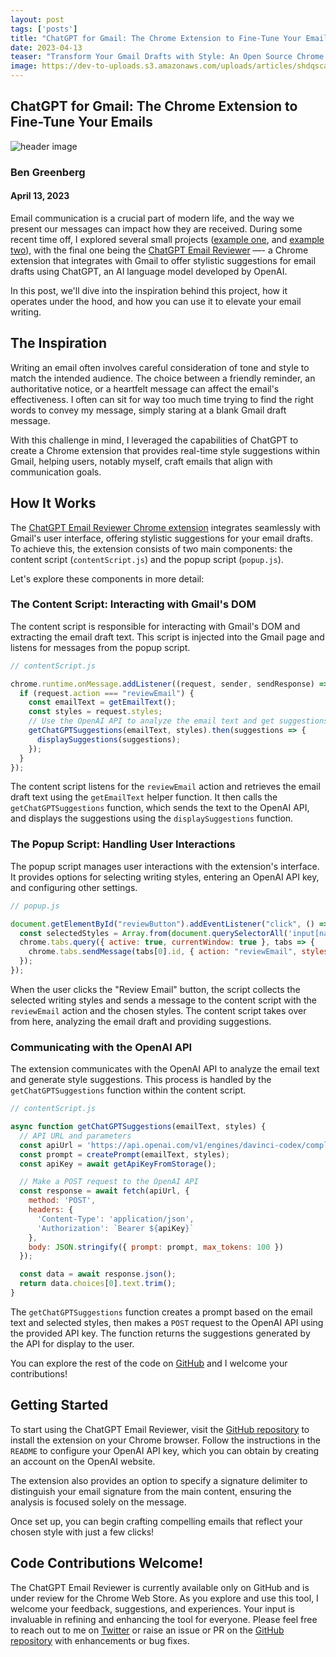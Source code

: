 ```yaml
---
layout: post 
tags: ['posts']
title: "ChatGPT for Gmail: The Chrome Extension to Fine-Tune Your Emails"
date: 2023-04-13
teaser: "Transform Your Gmail Drafts with Style: An Open Source Chrome Extension Powered by ChatGPT"
image: https://dev-to-uploads.s3.amazonaws.com/uploads/articles/shdqscanh9wyou3mfy0h.png
---
```


## ChatGPT for Gmail: The Chrome Extension to Fine-Tune Your Emails

![header image](https://dev-to-uploads.s3.amazonaws.com/uploads/articles/shdqscanh9wyou3mfy0h.png)

### Ben Greenberg
#### April 13, 2023

Email communication is a crucial part of modern life, and the way we present our messages can impact how they are received. During some recent time off, I explored several small projects ([example one](https://www.bengreenberg.dev/posts/2023-04-04-github-action-gpt-language-check/), and [example two](https://www.bengreenberg.dev/posts/2023-04-09-github-profile-dynamic-content/)), with the final one being the [ChatGPT Email Reviewer](https://github.com/hummusonrails/chatgpt-gmail-suggestions-chrome-extension) —- a Chrome extension that integrates with Gmail to offer stylistic suggestions for email drafts using ChatGPT, an AI language model developed by OpenAI.

In this post, we'll dive into the inspiration behind this project, how it operates under the hood, and how you can use it to elevate your email writing.

## The Inspiration

Writing an email often involves careful consideration of tone and style to match the intended audience. The choice between a friendly reminder, an authoritative notice, or a heartfelt message can affect the email's effectiveness. I often can sit for way too much time trying to find the right words to convey my message, simply staring at a blank Gmail draft message.

With this challenge in mind, I leveraged the capabilities of ChatGPT to create a Chrome extension that provides real-time style suggestions within Gmail, helping users, notably myself, craft emails that align with communication goals.

## How It Works

The [ChatGPT Email Reviewer Chrome extension](https://github.com/hummusonrails/chatgpt-gmail-suggestions-chrome-extension) integrates seamlessly with Gmail's user interface, offering stylistic suggestions for your email drafts. To achieve this, the extension consists of two main components: the content script (`contentScript.js`) and the popup script (`popup.js`).

Let's explore these components in more detail:

### The Content Script: Interacting with Gmail's DOM

The content script is responsible for interacting with Gmail's DOM and extracting the email draft text. This script is injected into the Gmail page and listens for messages from the popup script.

```javascript
// contentScript.js

chrome.runtime.onMessage.addListener((request, sender, sendResponse) => {
  if (request.action === "reviewEmail") {
    const emailText = getEmailText();
    const styles = request.styles;
    // Use the OpenAI API to analyze the email text and get suggestions
    getChatGPTSuggestions(emailText, styles).then(suggestions => {
      displaySuggestions(suggestions);
    });
  }
});
```

The content script listens for the `reviewEmail` action and retrieves the email draft text using the `getEmailText` helper function. It then calls the `getChatGPTSuggestions` function, which sends the text to the OpenAI API, and displays the suggestions using the `displaySuggestions` function.

### The Popup Script: Handling User Interactions

The popup script manages user interactions with the extension's interface. It provides options for selecting writing styles, entering an OpenAI API key, and configuring other settings.

```javascript
// popup.js

document.getElementById("reviewButton").addEventListener("click", () => {
  const selectedStyles = Array.from(document.querySelectorAll('input[name="style"]:checked')).map(input => input.value);
  chrome.tabs.query({ active: true, currentWindow: true }, tabs => {
    chrome.tabs.sendMessage(tabs[0].id, { action: "reviewEmail", styles: selectedStyles });
  });
});
```

When the user clicks the "Review Email" button, the script collects the selected writing styles and sends a message to the content script with the `reviewEmail` action and the chosen styles. The content script takes over from here, analyzing the email draft and providing suggestions.

### Communicating with the OpenAI API

The extension communicates with the OpenAI API to analyze the email text and generate style suggestions. This process is handled by the `getChatGPTSuggestions` function within the content script.

```javascript
// contentScript.js

async function getChatGPTSuggestions(emailText, styles) {
  // API URL and parameters
  const apiUrl = 'https://api.openai.com/v1/engines/davinci-codex/completions';
  const prompt = createPrompt(emailText, styles);
  const apiKey = await getApiKeyFromStorage();

  // Make a POST request to the OpenAI API
  const response = await fetch(apiUrl, {
    method: 'POST',
    headers: {
      'Content-Type': 'application/json',
      'Authorization': `Bearer ${apiKey}`
    },
    body: JSON.stringify({ prompt: prompt, max_tokens: 100 })
  });

  const data = await response.json();
  return data.choices[0].text.trim();
}
```

The `getChatGPTSuggestions` function creates a prompt based on the email text and selected styles, then makes a `POST` request to the OpenAI API using the provided API key. The function returns the suggestions generated by the API for display to the user.

You can explore the rest of the code on [GitHub](https://github.com/hummusonrails/chatgpt-gmail-suggestions-chrome-extension) and I welcome your contributions!

## Getting Started

To start using the ChatGPT Email Reviewer, visit the [GitHub repository](https://github.com/hummusonrails/chatgpt-gmail-suggestions-chrome-extension) to install the extension on your Chrome browser. Follow the instructions in the `README` to configure your OpenAI API key, which you can obtain by creating an account on the OpenAI website.

The extension also provides an option to specify a signature delimiter to distinguish your email signature from the main content, ensuring the analysis is focused solely on the message.

Once set up, you can begin crafting compelling emails that reflect your chosen style with just a few clicks!

## Code Contributions Welcome!

The ChatGPT Email Reviewer is currently available only on GitHub and is under review for the Chrome Web Store. As you explore and use this tool, I welcome your feedback, suggestions, and experiences. Your input is invaluable in refining and enhancing the tool for everyone. Please feel free to reach out to me on [Twitter](https://twitter.com/hummusonrails) or raise an issue or PR on the [GitHub repository](https://github.com/hummusonrails/chatgpt-gmail-suggestions-chrome-extension) with enhancements or bug fixes.
